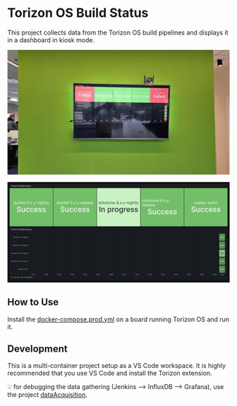 # Torizon OS Build Status #

This project collects data from the Torizon OS build pipelines and displays
it in a dashboard in kiosk mode.

![TV displaying the dashboard](./.multimedia/tv.jpg)

![Dashboard](./.multimedia/dashboard.png)

## How to Use ##

Install the [docker-compose.prod.yml](./docker-compose.prod.yml) on a board
running Torizon OS and run it.

## Development ##

This is a multi-container project setup as a VS Code workspace. It is highly
recommended that you use VS Code and install the Torizon extension.

💡 for debugging the data gathering (Jenkins --> InfluxDB --> Grafana), use
the project
[dataAcquisition](./dataAcquisition).
